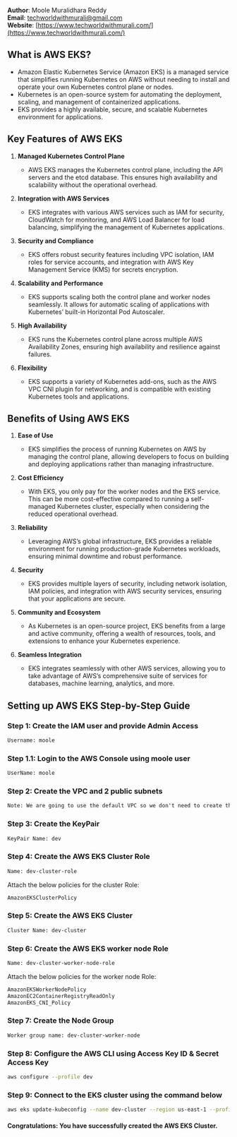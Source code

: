 **Author**: Moole Muralidhara Reddy  
**Email**: techworldwithmurali@gmail.com  
**Website**: [https://www.techworldwithmurali.com/](https://www.techworldwithmurali.com/)

## What is AWS EKS?

- Amazon Elastic Kubernetes Service (Amazon EKS) is a managed service that simplifies running Kubernetes on AWS without needing to install and operate your own Kubernetes control plane or nodes.
- Kubernetes is an open-source system for automating the deployment, scaling, and management of containerized applications.
- EKS provides a highly available, secure, and scalable Kubernetes environment for applications.

## Key Features of AWS EKS

1. **Managed Kubernetes Control Plane**
   - AWS EKS manages the Kubernetes control plane, including the API servers and the etcd database. This ensures high availability and scalability without the operational overhead.

2. **Integration with AWS Services**
   - EKS integrates with various AWS services such as IAM for security, CloudWatch for monitoring, and AWS Load Balancer for load balancing, simplifying the management of Kubernetes applications.

3. **Security and Compliance**
   - EKS offers robust security features including VPC isolation, IAM roles for service accounts, and integration with AWS Key Management Service (KMS) for secrets encryption.

4. **Scalability and Performance**
   - EKS supports scaling both the control plane and worker nodes seamlessly. It allows for automatic scaling of applications with Kubernetes’ built-in Horizontal Pod Autoscaler.

5. **High Availability**
   - EKS runs the Kubernetes control plane across multiple AWS Availability Zones, ensuring high availability and resilience against failures.

6. **Flexibility**
   - EKS supports a variety of Kubernetes add-ons, such as the AWS VPC CNI plugin for networking, and is compatible with existing Kubernetes tools and applications.

## Benefits of Using AWS EKS

1. **Ease of Use**
   - EKS simplifies the process of running Kubernetes on AWS by managing the control plane, allowing developers to focus on building and deploying applications rather than managing infrastructure.

2. **Cost Efficiency**
   - With EKS, you only pay for the worker nodes and the EKS service. This can be more cost-effective compared to running a self-managed Kubernetes cluster, especially when considering the reduced operational overhead.

3. **Reliability**
   - Leveraging AWS’s global infrastructure, EKS provides a reliable environment for running production-grade Kubernetes workloads, ensuring minimal downtime and robust performance.

4. **Security**
   - EKS provides multiple layers of security, including network isolation, IAM policies, and integration with AWS security services, ensuring that your applications are secure.

5. **Community and Ecosystem**
   - As Kubernetes is an open-source project, EKS benefits from a large and active community, offering a wealth of resources, tools, and extensions to enhance your Kubernetes experience.

6. **Seamless Integration**
   - EKS integrates seamlessly with other AWS services, allowing you to take advantage of AWS’s comprehensive suite of services for databases, machine learning, analytics, and more.

## Setting up AWS EKS Step-by-Step Guide

### Step 1: Create the IAM user and provide Admin Access
```xml
Username: moole
```

### Step 1.1: Login to the AWS Console using moole user
```xml
UserName: moole
```

### Step 2: Create the VPC and 2 public subnets
```xml
Note: We are going to use the default VPC so we don't need to create the VPC.
```

### Step 3: Create the KeyPair
```xml
KeyPair Name: dev
```

### Step 4: Create the AWS EKS Cluster Role
```xml
Name: dev-cluster-role
```
Attach the below policies for the cluster Role:
```xml
AmazonEKSClusterPolicy
```

### Step 5: Create the AWS EKS Cluster
```xml
Cluster Name: dev-cluster
```

### Step 6: Create the AWS EKS worker node Role
```xml
Name: dev-cluster-worker-node-role
```
Attach the below policies for the worker node Role:
```xml
AmazonEKSWorkerNodePolicy
AmazonEC2ContainerRegistryReadOnly
AmazonEKS_CNI_Policy
```

### Step 7: Create the Node Group
```xml
Worker group name: dev-cluster-worker-node
```

### Step 8: Configure the AWS CLI using Access Key ID & Secret Access Key
```bash
aws configure --profile dev
```

### Step 9: Connect to the EKS cluster using the command below
```bash
aws eks update-kubeconfig --name dev-cluster --region us-east-1 --profile dev
```

#### Congratulations: You have successfully created the AWS EKS Cluster.
```
